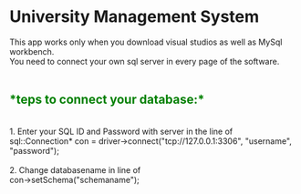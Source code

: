 # University Management System
This app works only when you download visual studios as well as MySql workbench.<br>
You need to connect your own sql server in every page of the software.<br>
<br>
<h2 style="color:green">*teps to connect your database:* </h2>
<br>
1. Enter your SQL ID and Password with server in the line of<br>
sql::Connection* con = driver->connect("tcp://127.0.0.1:3306", "username", "password");<br>
<br>
2. Change databasename in line of<br>
con->setSchema("schemaname");

